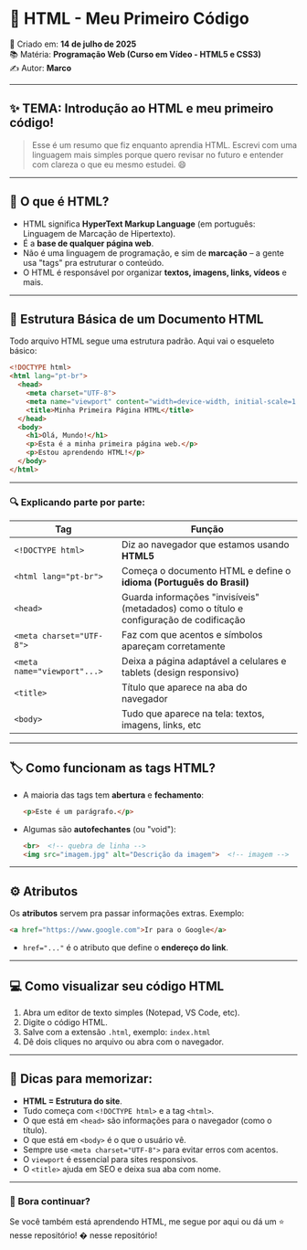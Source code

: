
# 🧠 HTML - Meu Primeiro Código

📅 Criado em: **14 de julho de 2025**  
📚 Matéria: **Programação Web (Curso em Vídeo - HTML5 e CSS3)**  
✍️ Autor: **Marco**

---

## ✨ TEMA: Introdução ao HTML e meu primeiro código!

> Esse é um resumo que fiz enquanto aprendia HTML. Escrevi com uma linguagem mais simples porque quero revisar no futuro e entender com clareza o que eu mesmo estudei. 😄

---

## 📌 O que é HTML?

- HTML significa **HyperText Markup Language** (em português: Linguagem de Marcação de Hipertexto).
- É a **base de qualquer página web**.
- Não é uma linguagem de programação, e sim de **marcação** – a gente usa "tags" pra estruturar o conteúdo.
- O HTML é responsável por organizar **textos, imagens, links, vídeos** e mais.

---

## 🧱 Estrutura Básica de um Documento HTML

Todo arquivo HTML segue uma estrutura padrão. Aqui vai o esqueleto básico:

```html
<!DOCTYPE html>
<html lang="pt-br">
  <head>
    <meta charset="UTF-8">
    <meta name="viewport" content="width=device-width, initial-scale=1.0">
    <title>Minha Primeira Página HTML</title>
  </head>
  <body>
    <h1>Olá, Mundo!</h1>
    <p>Esta é a minha primeira página web.</p>
    <p>Estou aprendendo HTML!</p>
  </body>
</html>
```

---

### 🔍 Explicando parte por parte:

| Tag | Função |
|-----|--------|
| `<!DOCTYPE html>` | Diz ao navegador que estamos usando **HTML5** |
| `<html lang="pt-br">` | Começa o documento HTML e define o **idioma (Português do Brasil)** |
| `<head>` | Guarda informações "invisíveis" (metadados) como o título e configuração de codificação |
| `<meta charset="UTF-8">` | Faz com que acentos e símbolos apareçam corretamente |
| `<meta name="viewport"...>` | Deixa a página adaptável a celulares e tablets (design responsivo) |
| `<title>` | Título que aparece na aba do navegador |
| `<body>` | Tudo que aparece na tela: textos, imagens, links, etc |

---

## 🏷️ Como funcionam as tags HTML?

- A maioria das tags tem **abertura** e **fechamento**:
  ```html
  <p>Este é um parágrafo.</p>
  ```
- Algumas são **autofechantes** (ou "void"):
  ```html
  <br>  <!-- quebra de linha -->
  <img src="imagem.jpg" alt="Descrição da imagem">  <!-- imagem -->
  ```

---

## ⚙️ Atributos

Os **atributos** servem pra passar informações extras. Exemplo:

```html
<a href="https://www.google.com">Ir para o Google</a>
```

- `href="..."` é o atributo que define o **endereço do link**.

---

## 💻 Como visualizar seu código HTML

1. Abra um editor de texto simples (Notepad, VS Code, etc).
2. Digite o código HTML.
3. Salve com a extensão `.html`, exemplo: `index.html`
4. Dê dois cliques no arquivo ou abra com o navegador.

---

## 🧠 Dicas para memorizar:

- **HTML = Estrutura do site**.
- Tudo começa com `<!DOCTYPE html>` e a tag `<html>`.
- O que está em `<head>` são informações para o navegador (como o título).
- O que está em `<body>` é o que o usuário vê.
- Sempre use `<meta charset="UTF-8">` para evitar erros com acentos.
- O `viewport` é essencial para sites responsivos.
- O `<title>` ajuda em SEO e deixa sua aba com nome.

---

### 🚀 Bora continuar?

Se você também está aprendendo HTML, me segue por aqui ou dá um ⭐️ nesse repositório!
�️ nesse repositório!

